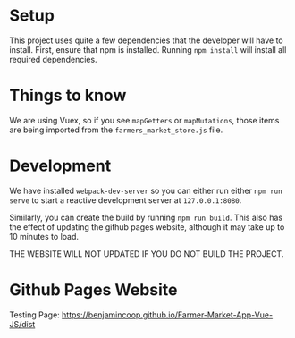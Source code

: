 # Setup
This project uses quite a few dependencies that the developer will have to install.
First, ensure that npm is installed. Running `npm install` will install all required
dependencies.

# Things to know
We are using Vuex, so if you see `mapGetters` or `mapMutations`, those items are
being imported from the `farmers_market_store.js` file.

# Development
We have installed `webpack-dev-server` so you can either run either `npm run serve`
to start a reactive development server at `127.0.0.1:8080`.

Similarly, you can create the build by running `npm run build`. This also has the
effect of updating the github pages website, although it may take up to 10 minutes
to load.

THE WEBSITE WILL NOT UPDATED IF YOU DO NOT BUILD THE PROJECT.

# Github Pages Website
Testing Page: https://benjamincoop.github.io/Farmer-Market-App-Vue-JS/dist
